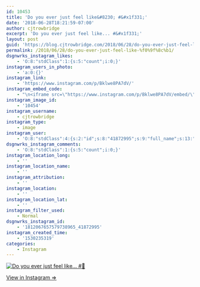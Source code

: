 ```yaml
---
id: 10453
title: 'Do you ever just feel like&#8230; #&#x1f331;'
date: '2018-06-28T18:21:59-07:00'
author: cjtrowbridge
excerpt: 'Do you ever just feel like... #&#x1f331;'
layout: post
guid: 'https://blog.cjtrowbridge.com/2018/06/28/do-you-ever-just-feel-like-%f0%9f%8c%b1/'
permalink: /2018/06/28/do-you-ever-just-feel-like-%f0%9f%8c%b1/
dsgnwrks_instagram_likes:
    - 'O:8:"stdClass":1:{s:5:"count";i:0;}'
instagram_users_in_photo:
    - 'a:0:{}'
instagram_link:
    - 'https://www.instagram.com/p/Bklwe8PA7dV/'
instagram_embed_code:
    - "\n<iframe src=\"https://www.instagram.com/p/Bklwe8PA7dV/embed/\" width=\"612\" height=\"710\" frameborder=\"0\" scrolling=\"no\" allowtransparency=\"true\" class=\"insta-image-embed\"></iframe>\n"
instagram_image_id:
    - '10454'
instagram_username:
    - cjtrowbridge
instagram_type:
    - image
instagram_user:
    - 'O:8:"stdClass":4:{s:2:"id";s:8:"41872995";s:9:"full_name";s:13:"CJ Trowbridge";s:15:"profile_picture";s:141:"https://scontent.cdninstagram.com/vp/bdb3dc682730332976d1b56b290153a5/5BE0461C/t51.2885-19/s150x150/13724650_1188772791164794_142557231_a.jpg";s:8:"username";s:12:"cjtrowbridge";}'
dsgnwrks_instagram_comments:
    - 'O:8:"stdClass":1:{s:5:"count";i:0;}'
instagram_location_long:
    - ''
instagram_location_name:
    - ''
instagram_attribution:
    - ''
instagram_location:
    - ''
instagram_location_lat:
    - ''
instagram_filter_used:
    - Normal
dsgnwrks_instagram_id:
    - '1812067657579738965_41872995'
instagram_created_time:
    - '1530235319'
categories:
    - Instagram
---
```


[![Do you ever just feel like… #🌱](https://blog.cjtrowbridge.com/wp-content/uploads/2018/06/1530235319-1-1.jpg)](https://www.instagram.com/p/Bklwe8PA7dV/)

[View in Instagram ⇒](https://www.instagram.com/p/Bklwe8PA7dV/)